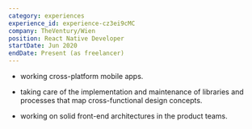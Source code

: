 ```yaml
---
category: experiences
experience_id: experience-cz3ei9cMC
company: TheVentury/Wien
position: React Native Developer
startDate: Jun 2020
endDate: Present (as freelancer)
---
```


* working cross-platform mobile apps.
  
* taking care of the implementation and maintenance of libraries and processes that map cross-functional design concepts.

* working on solid front-end architectures in the product teams.
